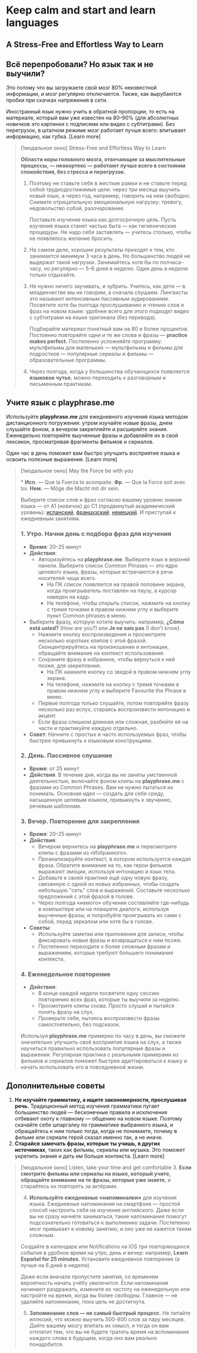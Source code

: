 # Keep calm and start and learn  languages

## A Stress-Free and Effortless Way to Learn

## Всё перепробовали? Но язык так и не выучили?

Это потому что вы загружаете свой мозг 80% неизвестной информации, и мозг регулярно отключается. Также, как вырубаются пробки при скачках напряжения в сети.

Иностранный язык нужно учить в обратной пропорции, то есть на материале, который вам уже известен на 80–90% (для абсолютных новичков это картинки с подписями или видео с субтитрами). Без перегрузок, в штатном режиме мозг работает лучше всего: впитывает информацию, как губка. [Learn more]

> [!модальное окно] Stress-Free and Effortless Way to Learn
>
> **Области коры головного мозга, отвечающие за мыслительные процессы, — неокортекс — работают лучше всего в состоянии спокойствия, без стресса и перегрузок.**
>
> 1. Поэтому не ставьте себя в жесткие рамки и не ставьте перед собой труднодостижимые цели: через три месяца выучить новый язык, а через год, например, говорить на нем свободно. Снимите отрицательную эмоциональную нагрузку: тревогу, недовольство собой, разочарование.
>
>     Поставьте изучение языка как долгосрочную цель. Пусть изучения языка станет частью быта — как гигиенические процедуры. Не надо себя заставлять — учитесь столько, чтобы не появлялось желание бросить.
>
> 2. На самом деле, хорошие результаты приходят к тем, кто занимается минимум 3 часа в день. Но большинство людей не выдержат такой нагрузки. Занимайтесь хотя бы по полчаса–часу, но регулярно — 5–6 дней в неделю. Один день в неделю только отдыхайте.
>
> 3. Не нужно ничего заучивать, и зубрить. Учитесь, как дети — в младенчестве мы не говорим, а сначала слушаем. Лингвисты это называют интенсивным пассивным аудированием. Посвятите хотя бы полгода прослушиванию и чтению слов и фраз на новом языке: удобнее всего для этого подходят видео с субтитрами на языке оригинала (без перевода).
>
>     Подбирайте материал понятный вам на 80 и более процентов. Постоянно повторяйте одни и те же слова и фразы — **practice makes perfect.** Постепенно усложняйте программу: мультфильмы для маленьких — мультфильмы и фильмы для подростков — популярные сериалы и фильмы — образовательные программы.
>
> 4. Через полгода, когда у большинства обучающихся появляется **языковое чутье**, можно переходить к разговорным и письменным практикам.

## Учите язык с playphrase.me

Используйте **playphrase.me** для ежедневного изучения языка методом дистанционного погружения: утром изучайте новые фразы, днем слушайте фоном, а вечером закрепляйте и расширяйте знания. Еженедельно повторяйте выученные фразы и добавляйте их в свой лексикон, просматривая фрагменты фильмов и сериалов.

Один час в день поможет вам быстро улучшить восприятие языка и освоить полезные выражения. [Learn more]

> [!модальное окно] May the Force be with you
>
> \* **Исп.** — Que la Fuerza te acompañe. **Фр.** — Que la Force soit avec toi. **Нем.** — Möge die Macht mit dir sein.
>
> Выберите список слов и фраз согласно вашему уровню знания языка — от A1 (новичок) до C1 (продвинутый академический уровень): [испанский](https://www.playphrase.me/), [французский](https://www.playphrase.me/), [немецкий](https://www.playphrase.me/). И приступай к ежедневным занятиям.
>
> ### 1. Утро. Начни день с подбора фраз для изучения
>
> - **Время**: 20–25 минут
> - **Действия**:
>   - Авторизуйтесь на **playphrase.me**. Выберите язык в верхней панели. Выберите список Common Phrases — это ядро целевого языка, фразы, которые встречаются в речи носителей чаще всего.
>     - На ПК список появляется на правой половине экрана, когда проигрыватель поставлен на паузу, а курсор наведен на кадр.
>     - На телефоне, чтобы открыть список, нажмите на кнопку с тремя точками в правом нижнем углу и выберите пункт Common phrases в меню.
> - Выберите фразу, которую хотите выучить: например, **¿Cómo está usted?** (How are you?) или **Je ne sais pas** (I don't know).
>   - Нажмите кнопку воспроизведения и просмотрите несколько коротких клипов с этой фразой. Сконцентрируйтесь на произношении и интонации, обращайте внимание на контекст использования.
>   - Сохраните фразу в избранное, чтобы вернуться к ней позже, для закрепления.
>     - На ПК нажмите кнопку со зведой в правом нижнем углу экрана.
>     - На телефоне, нажмите на кнопку с тремя точками в правом нижнем углу и выберите Favourite the Phrase в меню.
>   - Первые полгода только слушайте, потом повторяйте фразу несколько раз вслух, стараясь воспроизвести интонацию и акцент.
>   - Если фраза слишком длинная или сложная, разбейте её на части и практикуйте каждую отдельно.
> - **Совет**: Начните с простых и часто используемых фраз, чтобы быстрее привыкнуть к языковым конструкциям.
>
> ### 2. День. Пассивное слушание
>
> - **Время**: от 25 минут
> - **Действия**. В течение дня, когда вы не заняты умственной деятельностью, включайте фоном клипы на **playphrase.me** с фразами из Common Phrases. Вам не нужно пытаться их понимать. Основная идея — создать для себя среду, насыщенную целевым языком, привыкнуть к звучанию, речевым шаблонам.
>
> ### 3. Вечер. Повторение для закрепления
>
> - **Время**: 20–25 минут
> - **Действия**:
>   - Вечером вернитесь на **playphrase.me** и пересмотрите клипы с фразами из «Избранного».
>   - Проанализируйте контекст, в котором используется каждая фраза. Обратите внимание на то, как герои фильмов выражают эмоции, используя интонацию и язык тела.
>   - Добавьте к своей практике ещё одну новую фразу, связанную с одной из новых избранных, чтобы создать небольшую "сеть" слов и выражений. Составьте несколько предложений с этой фразой в голове.
>   - Через полгода «немого» обучения составляйте где-нибудь в компьютере или на планшете диалоги, используя выученные фразы, и попробуйте проигрывать их сами с собой, перед зеркалом или хотя бы в голове.
> - **Советы**:
>   - Используйте заметки или приложения для записи, чтобы фиксировать новые фразы и возвращаться к ним позже.
>   - Постепенно переходите к более сложным фразам и выражениям, которые требуют большего понимания контекста.
>
> ### 4. Еженедельное повторение
>
> - **Действия**:
>   - В конце каждой недели посвятите одну сессию повторению всех фраз, которые ты выучили за неделю.
>   - Просмотрите клипы снова. Просто слушай и пытайся понять фразу на слух.
>   - Проверьте себя, пытаясь воспроизвести фразы самостоятельно, без подсказок.
>
> Используя **playphrase.me** примерно по часу в день, вы сможете значительно улучшить своё восприятие языка на слух, а также научиться правильно использовать популярные фразы и выражения. Регулярная практика с реальными примерами из фильмов и сериалов поможет быстрее адаптироваться к языку и начать использовать его в повседневной жизни.

## Дополнительные советы

1. **Не изучайте грамматику, а ищите закономерности, прослушивая речь.** Традиционный метод изучения грамматики пугает большинство людей — бесконечные правила и исключения отбивают охоту к главному — общению на новом языке. Поэтому скачайте себе шпаргалку по грамматике выбранного языка, и обращайтесь к ним только тогда, когда не понимаете, почему в фильме или сериале герой сказал именно так, а не иначе.
2. **Старайся замечать фразы, которые ты учишь, в других источниках**, таких как фильмы, сериалы или музыка. Это поможет укрепить знания и дать им больше контекста.
 [Learn more]

> [!модальное окно] Listen, take your time and get comfortable
> 3. **Если смотрите фильмы или сериалы на языке, который учите, обращайте внимание на те фразы, которые уже знаете**, и старайтесь их повторять за актёрами.
>
> 4. **Используйте ежедневные «напоминалки»** для изучения языка. Ежедневные напоминания на смартфоне — простой способ настроить себя на изучение английского. Даже если вы не сразу начнёте заниматься, такие напоминания помогут подсознательно готовиться к выполнению задачи. Постепенно мозг привыкает к новому занятию, и оно уже не кажется таким сложным.
>
> Создайте в календаре или Notifications на iOS три повторяющихся события в удобное время на утро, день и вечер: например, **Learn Español for 25 minutes**. Установите ежедневное повторение (а лучше на 6 дней в неделю).
>
> Даже если вначале пропустите занятия, со временем вероятность начать учёбу увеличится. Если напоминания начинают раздражать, измените их частоту на еженедельную или настройте на время, когда вы более свободны. Главное — не удаляйте напоминание, пока цель не достигнута.
>
> 5. **Запоминание слов — не самый быстрый процесс.** Не питайте иллюзий, что можно выучить 500-800 слов за пару месяцев. Дайте вашему мозгу впитать их смысл, и тогда он вам отплатит тем, что вы не будете тратить время на вспоминание каждого слова в будущем, когда оно вам реально понадобится.
